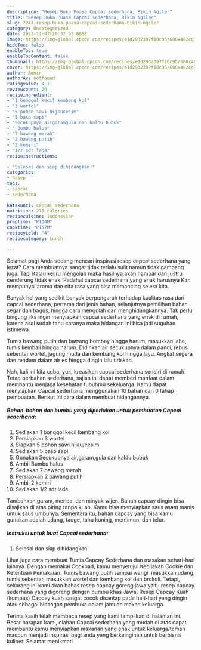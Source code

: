 ```yaml
---
description: "Resep Buka Puasa Capcai sederhana, Bikin Ngiler"
title: "Resep Buka Puasa Capcai sederhana, Bikin Ngiler"
slug: 2243-resep-buka-puasa-capcai-sederhana-bikin-ngiler
category: Uncategorized
date: 2022-11-07T20:32:53.688Z
image: https://img-global.cpcdn.com/recipes/e1d2932397f10c95/680x482cq70/capcai-sederhana-foto-resep-utama.jpg
hideToc: false
enableToc: true
enableTocContent: false
thumbnail: https://img-global.cpcdn.com/recipes/e1d2932397f10c95/680x482cq70/capcai-sederhana-foto-resep-utama.jpg
cover: https://img-global.cpcdn.com/recipes/e1d2932397f10c95/680x482cq70/capcai-sederhana-foto-resep-utama.jpg
author: Admin
authorAv: notfound
ratingvalue: 4.1
reviewcount: 20
recipeingredient:
- "1 bonggol kecil kembang kol"
- "3 wortel"
- "5 pohon sawi hijaucesim"
- "5 baso sapi"
- "Secukupnya airgaramgula dan kaldu bubuk"
- " Bumbu halus"
- "7 bawang merah"
- "2 bawang putih"
- "2 kemiri"
- "1/2 sdt lada"
recipeinstructions:

- "Selesai dan siap dihidangkan!"
categories:
- Resep
tags:
- capcai
- sederhana

katakunci: capcai sederhana 
nutrition: 278 calories
recipecuisine: Indonesian
preptime: "PT34M"
cooktime: "PT57M"
recipeyield: "4"
recipecategory: Lunch

---
```



Selamat pagi Anda sedang mencari inspirasi resep capcai sederhana yang lezat? Cara membuatnya sangat tidak terlalu sulit namun tidak gampang juga. Tapi Kalau keliru mengolah maka hasilnya akan hambar dan justru cenderung tidak enak. Padahal capcai sederhana yang enak harusnya Kan mempunyai aroma dan cita rasa yang bisa memancing selera kita.


Banyak hal yang sedikit banyak berpengaruh terhadap kualitas rasa dari capcai sederhana, pertama dari jenis bahan, selanjutnya pemilihan bahan segar dan bagus, hingga cara mengolah dan menghidangkannya. Tak perlu bingung jika ingin menyiapkan capcai sederhana yang enak di rumah, karena asal sudah tahu caranya maka hidangan ini bisa jadi suguhan istimewa.

Tumis bawang putih dan bawang bombay hingga harum, masukkan jahe, tumis kembali hingga harum. Didihkan air secukupnya dalam panci, rebus sebentar wortel, jagung muda dan kembang kol hingga layu. Angkat segera dan rendam dalam air es hingga dingin lalu tiriskan.


Nah, kali ini kita coba, yuk, kreasikan capcai sederhana sendiri di rumah. Tetap berbahan sederhana, sajian ini dapat memberi manfaat dalam membantu menjaga kesehatan tubuhmu sekeluarga. Kamu dapat menyiapkan Capcai sederhana menggunakan 10 bahan dan 0 tahap pembuatan. Berikut ini cara dalam membuat hidangannya.

<!--inarticleads1-->

##### Bahan-bahan dan bumbu yang diperlukan untuk pembuatan Capcai sederhana:

1. Sediakan 1 bonggol kecil kembang kol
1. Persiapkan 3 wortel
1. Siapkan 5 pohon sawi hijau/cesim
1. Sediakan 5 baso sapi
1. Gunakan Secukupnya air,garam,gula dan kaldu bubuk
1. Ambil  Bumbu halus
1. Sediakan 7 bawang merah
1. Persiapkan 2 bawang putih
1. Ambil 2 kemiri
1. Sediakan 1/2 sdt lada


Tambahkan garam, merica, dan minyak wijen. Bahan capcay dingin bisa disajikan di atas piring tanpa kuah. Kamu bisa menyiapkan saus asam manis untuk saus umbunya. Sementara itu, bahan capcay yang bisa kamu gunakan adalah udang, taoge, tahu kuning, mentimun, dan telur. 

<!--inarticleads2-->

##### Instruksi untuk buat Capcai sederhana:


1. Selesai dan siap dihidangkan!

Lihat juga cara membuat Tumis Capcay Sederhana dan masakan sehari-hari lainnya. Dengan memakai Cookpad, kamu menyetujui Kebijakan Cookie dan Ketentuan Pemakaian. Tumis bawang putih sampai wangi, masukkan udang, tumis sebentar, masukkan wortel dan kembang kol dan brokoli. Tetapi, sekarang ini kami akan bahas resep capcay goreng jawa yaitu resep capcay sederhana yang digoreng dengan bumbu khas Jawa. Resep Capcay Kuah (kompas) Capcay kuah sangat cocok disantap pada hari-hari yang dingin atau sebagai hidangan pembuka dalam jamuan makan keluarga. 

Terima kasih telah membaca resep yang kami tampilkan di halaman ini. Besar harapan kami, olahan Capcai sederhana yang mudah di atas dapat membantu kamu menyiapkan makanan yang enak untuk keluarga/teman maupun menjadi inspirasi bagi anda yang berkeinginan untuk berbisnis kuliner. Selamat menikmati
